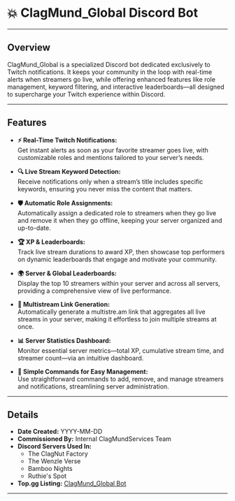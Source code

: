 # 💥 ClagMund_Global Discord Bot

---

## Overview
ClagMund_Global is a specialized Discord bot dedicated exclusively to Twitch notifications. It keeps your community in the loop with real-time alerts when streamers go live, while offering enhanced features like role management, keyword filtering, and interactive leaderboards—all designed to supercharge your Twitch experience within Discord.

---

## Features

- **⚡ Real-Time Twitch Notifications:**  
  Get instant alerts as soon as your favorite streamer goes live, with customizable roles and mentions tailored to your server’s needs.

- **🔍 Live Stream Keyword Detection:**  
  Receive notifications only when a stream’s title includes specific keywords, ensuring you never miss the content that matters.

- **🛡️ Automatic Role Assignments:**  
  Automatically assign a dedicated role to streamers when they go live and remove it when they go offline, keeping your server organized and up-to-date.

- **🏆 XP & Leaderboards:**  
  Track live stream durations to award XP, then showcase top performers on dynamic leaderboards that engage and motivate your community.

- **🌍 Server & Global Leaderboards:**  
  Display the top 10 streamers within your server and across all servers, providing a comprehensive view of live performance.

- **🔗 Multistream Link Generation:**  
  Automatically generate a multistre.am link that aggregates all live streams in your server, making it effortless to join multiple streams at once.

- **📊 Server Statistics Dashboard:**  
  Monitor essential server metrics—total XP, cumulative stream time, and streamer count—via an intuitive dashboard.

- **💬 Simple Commands for Easy Management:**  
  Use straightforward commands to add, remove, and manage streamers and notifications, streamlining server administration.

---

## Details
- **Date Created:** YYYY-MM-DD  
- **Commissioned By:** Internal ClagMundServices Team  
- **Discord Servers Used In:** 
  - The ClagNut Factory
  - The Wenzle Verse
  - Bamboo Nights
  - Ruthie's Spot  
- **Top.gg Listing:** [ClagMund_Global Bot](https://top.gg/bot/1337191599477755935)

---
